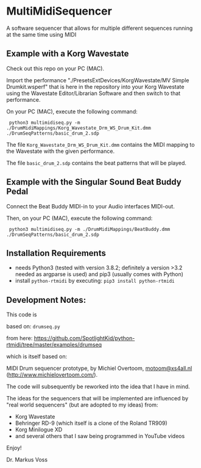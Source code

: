 # MultiMidiSequencer
A software sequencer that allows for multiple different sequences running at the same time using MIDI


## Example with a Korg Wavestate
Check out this repo on your PC (MAC).


Import the performance "./PresetsExtDevices/KorgWavestate/MV Simple Drumkit.wsperf" that is here in the repository into your Korg Wavestate using the
Wavestate Editor/Librarian Software and then switch to that performance.

On your PC (MAC), execute the following command:

```
 python3 multimidiseq.py -m ./DrumMidiMappings/Korg_Wavestate_Drm_WS_Drum_Kit.dmm ./DrumSeqPatterns/basic_drum_2.sdp 
```

The file `Korg_Wavestate_Drm_WS_Drum_Kit.dmm` contains the MIDI mapping to the Wavestate with the given performance.

The file `basic_drum_2.sdp` contains the beat patterns that will be played.

## Example with the Singular Sound Beat Buddy Pedal
Connect the Beat Buddy MIDI-in to your Audio interfaces MIDI-out.

Then, on your PC (MAC), execute the following command:

```
 python3 multimidiseq.py -m ./DrumMidiMappings/BeatBuddy.dmm ./DrumSeqPatterns/basic_drum_2.sdp 
```

## Installation Requirements
- needs Python3 (tested with version 3.8.2; definitely a version >3.2 needed as argparse is used) and pip3 (usually comes with Python)
- install `python-rtmidi` by executing: `pip3 install python-rtmidi`

## Development Notes:
This code is 

based on: `drumseq.py` 

from here: https://github.com/SpotlightKid/python-rtmidi/tree/master/examples/drumseq

which is itself based on:

MIDI Drum sequencer prototype, by Michiel Overtoom, motoom@xs4all.nl (http://www.michielovertoom.com/).

The code will subsequently be reworked into the idea that I have in mind.

The ideas for the sequencers that will be implemented are influenced by "real world sequencers" (but are adopted to
my ideas) from:
- Korg Wavestate
- Behringer RD-9 (which itself is a clone of the Roland TR909)
- Korg Minilogue XD
- and several others that I saw being programmed in YouTube videos

Enjoy!

Dr. Markus Voss


